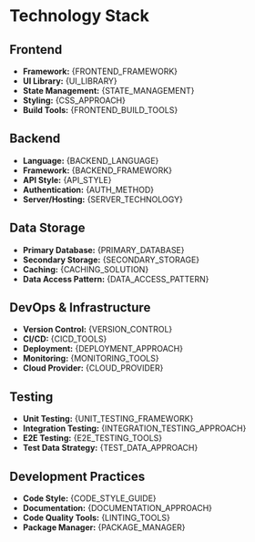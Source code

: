 # Technology Stack

## Frontend
- **Framework:** {FRONTEND_FRAMEWORK}
- **UI Library:** {UI_LIBRARY}
- **State Management:** {STATE_MANAGEMENT}
- **Styling:** {CSS_APPROACH}
- **Build Tools:** {FRONTEND_BUILD_TOOLS}

## Backend
- **Language:** {BACKEND_LANGUAGE}
- **Framework:** {BACKEND_FRAMEWORK}
- **API Style:** {API_STYLE}
- **Authentication:** {AUTH_METHOD}
- **Server/Hosting:** {SERVER_TECHNOLOGY}

## Data Storage
- **Primary Database:** {PRIMARY_DATABASE}
- **Secondary Storage:** {SECONDARY_STORAGE}
- **Caching:** {CACHING_SOLUTION}
- **Data Access Pattern:** {DATA_ACCESS_PATTERN}

## DevOps & Infrastructure
- **Version Control:** {VERSION_CONTROL}
- **CI/CD:** {CICD_TOOLS}
- **Deployment:** {DEPLOYMENT_APPROACH}
- **Monitoring:** {MONITORING_TOOLS}
- **Cloud Provider:** {CLOUD_PROVIDER}

## Testing
- **Unit Testing:** {UNIT_TESTING_FRAMEWORK}
- **Integration Testing:** {INTEGRATION_TESTING_APPROACH}
- **E2E Testing:** {E2E_TESTING_TOOLS}
- **Test Data Strategy:** {TEST_DATA_APPROACH}

## Development Practices
- **Code Style:** {CODE_STYLE_GUIDE}
- **Documentation:** {DOCUMENTATION_APPROACH}
- **Code Quality Tools:** {LINTING_TOOLS}
- **Package Manager:** {PACKAGE_MANAGER}